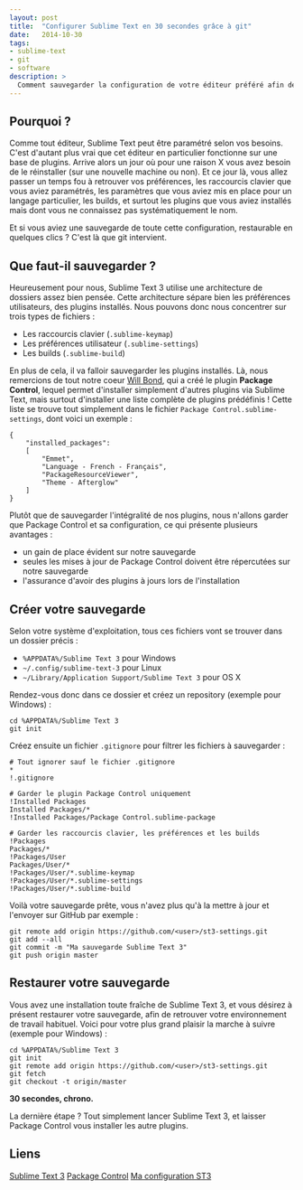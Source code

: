 ```yaml
---
layout: post
title:  "Configurer Sublime Text en 30 secondes grâce à git"
date:   2014-10-30
tags:
- sublime-text
- git
- software
description: >
  Comment sauvegarder la configuration de votre éditeur préféré afin de la restaurer en 30 secondes grâce à git ?
---
```


## Pourquoi ?

Comme tout éditeur, Sublime Text peut être paramétré selon vos besoins. C'est d'autant plus vrai que cet éditeur en particulier fonctionne sur une base de plugins. Arrive alors un jour où pour une raison X vous avez besoin de le réinstaller (sur une nouvelle machine ou non). Et ce jour là, vous allez passer un temps fou à retrouver vos préférences, les raccourcis clavier que vous aviez paramétrés, les paramètres que vous aviez mis en place pour un langage particulier, les builds, et surtout les plugins que vous aviez installés mais dont vous ne connaissez pas systématiquement le nom.

Et si vous aviez une sauvegarde de toute cette configuration, restaurable en quelques clics ?
C'est là que git intervient.

## Que faut-il sauvegarder ?

Heureusement pour nous, Sublime Text 3 utilise une architecture de dossiers assez bien pensée. Cette architecture sépare bien les préférences utilisateurs, des plugins installés. Nous pouvons donc nous concentrer sur trois types de fichiers :

- Les raccourcis clavier (`.sublime-keymap`)
- Les préférences utilisateur (`.sublime-settings`)
- Les builds (`.sublime-build`)

En plus de cela, il va falloir sauvegarder les plugins installés. Là, nous remercions de tout notre coeur [Will Bond](http://wbond.net/), qui a créé le plugin **Package Control**, lequel permet d'installer simplement d'autres plugins via Sublime Text, mais surtout d'installer une liste complète de plugins prédéfinis ! Cette liste se trouve tout simplement dans le fichier `Package Control.sublime-settings`, dont voici un exemple :

    {
        "installed_packages":
        [
            "Emmet",
            "Language - French - Français",
            "PackageResourceViewer",
            "Theme - Afterglow"
        ]
    }

Plutôt que de sauvegarder l'intégralité de nos plugins, nous n'allons garder que Package Control et sa configuration, ce qui présente plusieurs avantages :

- un gain de place évident sur notre sauvegarde
- seules les mises à jour de Package Control doivent être répercutées sur notre sauvegarde
- l'assurance d'avoir des plugins à jours lors de l'installation

## Créer votre sauvegarde

Selon votre système d'exploitation, tous ces fichiers vont se trouver dans un dossier précis :

- `%APPDATA%/Sublime Text 3` pour Windows
- `~/.config/sublime-text-3` pour Linux
- `~/Library/Application Support/Sublime Text 3` pour OS X

Rendez-vous donc dans ce dossier et créez un repository (exemple pour Windows) :

    cd %APPDATA%/Sublime Text 3
    git init

Créez ensuite un fichier `.gitignore` pour filtrer les fichiers à sauvegarder :

    # Tout ignorer sauf le fichier .gitignore
    *
    !.gitignore

    # Garder le plugin Package Control uniquement
    !Installed Packages
    Installed Packages/*
    !Installed Packages/Package Control.sublime-package

    # Garder les raccourcis clavier, les préférences et les builds
    !Packages
    Packages/*
    !Packages/User
    Packages/User/*
    !Packages/User/*.sublime-keymap
    !Packages/User/*.sublime-settings
    !Packages/User/*.sublime-build

Voilà votre sauvegarde prête, vous n'avez plus qu'à la mettre à jour et l'envoyer sur GitHub par exemple :

    git remote add origin https://github.com/<user>/st3-settings.git
    git add --all
    git commit -m "Ma sauvegarde Sublime Text 3"
    git push origin master

## Restaurer votre sauvegarde

Vous avez une installation toute fraîche de Sublime Text 3, et vous désirez à présent restaurer votre sauvegarde, afin de retrouver votre environnement de travail habituel. Voici pour votre plus grand plaisir la marche à suivre (exemple pour Windows) :

    cd %APPDATA%/Sublime Text 3
    git init
    git remote add origin https://github.com/<user>/st3-settings.git
    git fetch
    git checkout -t origin/master

**30 secondes, chrono.**

La dernière étape ? Tout simplement lancer Sublime Text 3, et laisser Package Control vous installer les autre plugins.

## Liens

[Sublime Text 3](http://www.sublimetext.com/3)
[Package Control](https://sublime.wbond.net/)
[Ma configuration ST3](https://github.com/zessx/st3-settings)